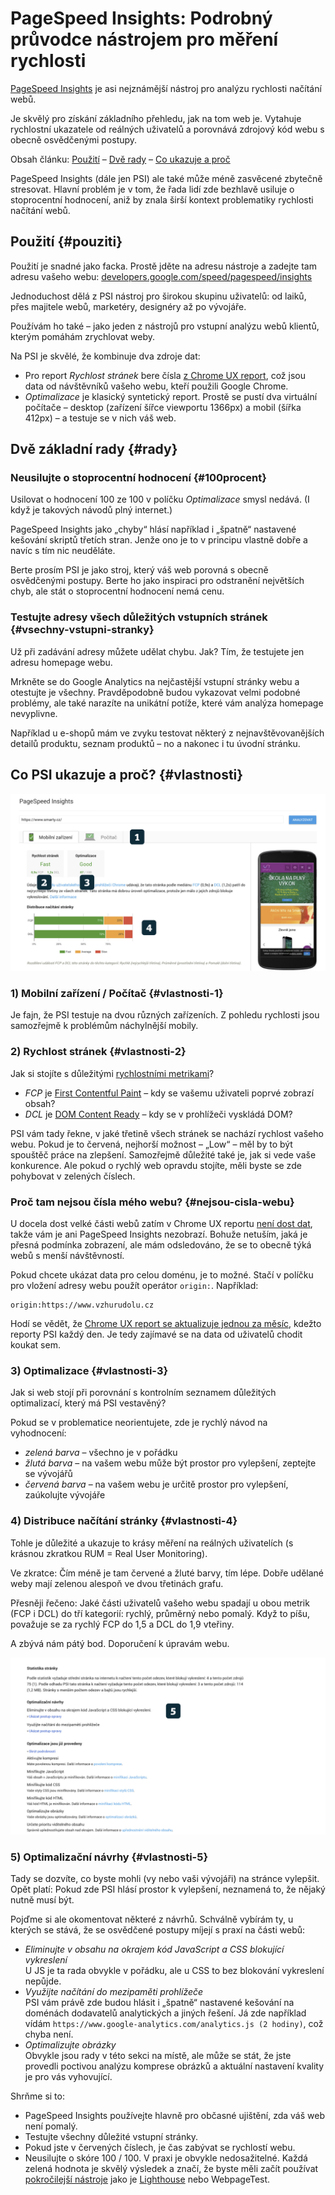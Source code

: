 # PageSpeed Insights: Podrobný průvodce nástrojem pro měření rychlosti

[PageSpeed Insights](https://developers.google.com/speed/pagespeed/insights/?hl=cs) je asi nejznámější nástroj pro analýzu rychlosti načítání webů.

Je skvělý pro získání základního přehledu, jak na tom web je. Vytahuje rychlostní ukazatele od reálných uživatelů a porovnává zdrojový kód webu s obecně osvědčenými postupy.

Obsah článku: [Použití](#pouziti) – [Dvě rady](#rady) – [Co ukazuje a proč](#vlastnosti)

<!-- AdSnippet -->

PageSpeed Insights (dále jen PSI) ale také může méně zasvěcené zbytečně stresovat. Hlavní problém je v tom, že řada lidí zde bezhlavě  usiluje o stoprocentní hodnocení, aniž by znala širší kontext problematiky rychlosti načítání webů.

## Použití {#pouziti}

Použití je snadné jako facka. Prostě jděte na adresu nástroje a zadejte tam adresu vašeho webu: [developers.google.com/speed/pagespeed/insights](https://developers.google.com/speed/pagespeed/insights/?hl=cs)

Jednoduchost dělá z PSI nástroj pro širokou skupinu uživatelů: od laiků, přes majitele webů, marketéry, designéry až po vývojáře.

Používám ho také – jako jeden z nástrojů pro vstupní analýzu webů klientů, kterým pomáhám zrychlovat weby.

Na PSI je skvělé, že kombinuje dva zdroje dat:

- Pro report *Rychlost stránek* bere čísla [z Chrome UX report](https://developers.google.com/web/tools/chrome-user-experience-report/), což jsou data od návštěvníků vašeho webu, kteří použili Google Chrome.
- *Optimalizace* je klasický syntetický report. Prostě se pustí dva virtuální počítače – desktop (zařízení šířce viewportu 1366px) a mobil (šířka 412px) – a testuje se v nich váš web.

## Dvě základní rady {#rady}

### Neusilujte o stoprocentní hodnocení {#100procent}

Usilovat o hodnocení 100 ze 100 v políčku *Optimalizace* smysl nedává. (I když je takových návodů plný internet.)

PageSpeed Insights jako „chyby“ hlásí například i „špatně“ nastavené kešování skriptů třetích stran. Jenže ono je to v principu vlastně dobře a navíc s tím nic neuděláte.

Berte prosím PSI je jako stroj, který váš web porovná s obecně osvědčenými postupy. Berte ho jako inspiraci pro odstranění největších chyb, ale stát o stoprocentní hodnocení nemá cenu.

### Testujte adresy všech důležitých vstupních stránek {#vsechny-vstupni-stranky}

Už při zadávání adresy můžete udělat chybu. Jak? Tím, že testujete jen adresu homepage webu.

Mrkněte se do Google Analytics na nejčastější vstupní stránky webu a otestujte je všechny. Pravděpodobně budou vykazovat velmi podobné problémy, ale také narazíte na unikátní potíže, které vám analýza homepage nevyplivne.

Například u e-shopů mám ve zvyku testovat některý z nejnavštěvovanějších detailů produktu, seznam produktů – no a nakonec i tu úvodní stránku.

## Co PSI ukazuje a proč? {#vlastnosti}

![Analýza Smarty.cz v PageSpeed Insights](../dist/images/original/pagespeed-insights-numbers-1.jpg)

### 1) Mobilní zařízení / Počítač {#vlastnosti-1}

Je fajn, že PSI testuje na dvou různých zařízeních. Z pohledu rychlosti jsou samozřejmě k problémům náchylnější mobily.

### 2) Rychlost stránek {#vlastnosti-2}

Jak si stojíte s důležitými [rychlostními metrikami](metriky-rychlosti.md)?

- *FCP* je [First Contentful Paint](metriky-rychlosti.md#FCP) – kdy se vašemu uživateli poprvé zobrazí obsah?
- *DCL* je [DOM Content Ready](metriky-rychlosti#DCL) – kdy se v prohlížeči vyskládá DOM?

PSI vám tady řekne, v jaké třetině všech stránek se nachází rychlost vašeho webu. Pokud je to červená, nejhorší možnost – „Low“ – měl by to být spouštěč práce na zlepšení. Samozřejmě důležité také je, jak si vede vaše konkurence. Ale pokud o rychlý web opravdu stojíte, měli byste se zde pohybovat v zelených číslech.

### Proč tam nejsou čísla mého webu? {#nejsou-cisla-webu}

U docela dost velké části webů zatím v Chrome UX reportu [není dost dat](https://developers.google.com/speed/docs/insights/faq#speedscoreunavailable), takže vám je ani PageSpeed Insights nezobrazí. Bohuže netuším, jaká je přesná podmínka zobrazení, ale mám odsledováno, že se to obecně týká webů s menší návštěvností.

Pokud chcete ukázat data pro celou doménu, je to možné. Stačí v políčku pro vložení adresy webu použít operátor `origin:`. Například:

```
origin:https://www.vzhurudolu.cz
```

Hodí se vědět, že [Chrome UX report se aktualizuje jednou za měsíc](https://twitter.com/rick_viscomi/status/1022828987490426880?ref_src=twsrc%5Etfw), kdežto reporty PSI každý den. Je tedy zajímavé se na data od uživatelů chodit koukat sem.

### 3) Optimalizace {#vlastnosti-3}

Jak si web stojí při porovnání s kontrolním seznamem důležitých optimalizací, který má PSI vestavěný?

Pokud se v problematice neorientujete, zde je rychlý návod na vyhodnocení:

- *zelená barva* – všechno je v pořádku
- *žlutá barva* – na vašem webu může být prostor pro vylepšení, zeptejte se vývojářů
- *červená barva* – na vašem webu je určitě prostor pro vylepšení, zaúkolujte vývojáře

### 4) Distribuce načítání stránky {#vlastnosti-4}

Tohle je důležité a ukazuje to krásy měření na reálných uživatelích (s krásnou zkratkou RUM = Real User Monitoring).

Ve zkratce: Čím méně je tam červené a žluté barvy, tím lépe. Dobře udělané weby mají zelenou alespoň ve dvou třetinách grafu.

Přesněji řečeno: Jaké části uživatelů vašeho webu spadají u obou metrik (FCP i DCL) do tří kategorií: rychlý, průměrný nebo pomalý. Když to píšu, považuje se za rychlý FCP do 1,5 a DCL do 1,9 vteřiny.

A zbývá nám pátý bod. Doporučení k úpravám webu.

![PageSpeed Insights - bod 5](../dist/images/original/pagespeed-insights-numbers-2.jpg)

### 5) Optimalizační návrhy {#vlastnosti-5}

Tady se dozvíte, co byste mohli (vy nebo vaši vývojáři) na stránce vylepšit. Opět platí: Pokud zde PSI hlásí prostor k vylepšení, neznamená to, že nějaký nutně musí být.

Pojďme si ale okomentovat některé z návrhů. Schválně vybírám ty, u kterých se stává, že se osvědčené postupy míjejí s praxí na části webů:

- *Eliminujte v obsahu na okrajem kód JavaScript a CSS blokující vykreslení*  
  U JS je ta rada obvykle v pořádku, ale u CSS to bez blokování vykreslení nepůjde.
- *Využijte načítání do mezipaměti prohlížeče*  
  PSI vám právě zde budou hlásit i „špatně“ nastavené kešování na doménách dodavatelů analytických a jiných řešení. Já zde například vídám `https://www.google-analytics.com/analytics.js (2 hodiny)`, což chyba není.
- *Optimalizujte obrázky*  
  Obvykle jsou rady v této sekci na místě, ale může se stát, že jste provedli poctivou analýzu komprese obrázků a aktuální nastavení kvality je pro vás vyhovující.

Shrňme si to:

- PageSpeed Insights používejte hlavně pro občasné ujištění, zda váš web není pomalý.
- Testujte všechny důležité vstupní stránky.
- Pokud jste v červených číslech, je čas zabývat se rychlostí webu.
- Neusilujte o skóre 100 / 100. V praxi je obvykle nedosažitelné. Každá zelená hodnota je skvělý výsledek a značí, že byste měli začít používat [pokročilejší nástroje](rychlost-nastroje.md) jako je [Lighthouse](lighthouse.md) nebo WebpageTest.

<!-- AdSnippet -->
